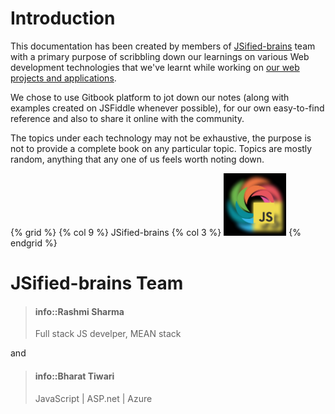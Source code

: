 # Introduction

This documentation has been created by members of [JSified-brains](https://github.com/jsified-brains) team with a primary purpose of scribbling down our learnings on various Web development technologies that we've learnt while working on [our web projects and applications](https://github.com/jsified-brains). 

We chose to use Gitbook platform to jot down our notes (along with examples created on JSFiddle whenever possible), for our own easy-to-find reference and also to share it online with the community. 

The topics under each technology may not be exhaustive, the purpose is not to provide a complete book on any particular topic. Topics are mostly random, anything that any one of us feels worth noting down.

{% grid %}
  {% col 9 %} JSified-brains
  {% col 3 %} <img src="/assets/jsifiedBrains.jpg" alt="Drawing" style="width: 100px;height:100px;"/>
{% endgrid %}

# JSified-brains Team

> #### info::Rashmi Sharma
> Full stack JS develper, MEAN stack
> 

and


> #### info::Bharat Tiwari
> JavaScript | ASP.net | Azure
> 
 


<!--
<div class="jsb-thumbnailList">
  <div>
  <ul>

    <li>
      <img src="http://socialeum.com/71-large_default/1000-google-followers.jpg" height="100" width="100" />
      <h3>Rashmi Sharma</h3>
      <p style="margin-top:-5px">Front-end developer
      <span>A front-end developer who  aspires to awe the world. I ❤ CSS & JavaScript.</span>
      </p>
    </li>
    
    <li>
      <img src="http://socialeum.com/71-large_default/1000-google-followers.jpg" height="100" width="100" />
      <h3>Bharat Tiwari</h3>
      <p>JavaScript | ASP.net | Azure</p>
    </li>

  </ul>
  </div>
</div>
-->



 

<!--
{% method %}
## Install {#install}

The first thing is to get the GitBook API client.

{% sample lang="js" %}
```bash
$ npm install gitbook-api
```

{% sample lang="go" %}
```bash
$ go get github.com/GitbookIO/go-gitbook-api
```
{% endmethod %}

https://github.com/GitbookIO/theme-api
-->